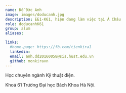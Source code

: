 ```yaml
---
name: Đỗ Đức Anh
image: images/doducanh.jpg
description: EE1-K61, hiện đang làm việc tại Á Châu
role: doducanhK61
group: alum
aliases:

links:
  #home-page: https://fb.com/tienkira1
  linkedin: 
  email: anh.dd20160058@sis.hust.edu.vn
  github: monkiravn
---
```


Học chuyên ngành Kỹ thuật điện.

Khoá 61 Trường Đại học Bách Khoa Hà Nội.

  
